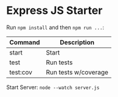 # Express JS Starter

Run `npm install` and then `npm run ...`:

| Command  | Description          |
| -------- | -------------------- |
| start    | Start                |
| test     | Run tests            |
| test:cov | Run tests w/coverage |

Start Server: `node --watch server.js`
